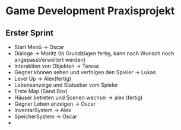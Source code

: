 # Game Development Praxisprojekt
## Erster Sprint
- Start Menü -> Oscar
- Dialoge -> Moritz (In Grundzügen fertig, kann nach Wunsch noch angepasst/erweitert werden)
- Interaktion von Objekten -> Teresa
- Gegner können sehen und verfolgen den Spieler -> Lukas
- Level Up -> Alex(fertig)
- Lebensanzeige und Statusbar vom Spieler
- Erste Map (Sand Box)
- Häuser betreten und Scenen wechsel -> alex (fertig)
- Gegner Leben anzeigen -> Oscar
- InventarSystem -> Alex
- SpeicherSystem -> Oscar
- 

